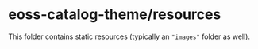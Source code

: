# eoss-catalog-theme/resources

This folder contains static resources (typically an `"images"` folder as well).
